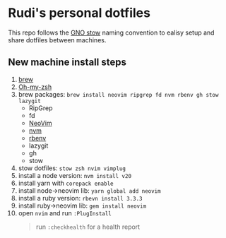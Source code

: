 # Rudi's personal dotfiles

This repo follows the [GNO stow](https://www.gnu.org/software/stow/) naming convention to ealisy
setup and share dotfiles between machines.


## New machine install steps
1. [brew](https://brew.sh)
1. [Oh-my-zsh](https://ohmyz.sh/#install)
1. brew packages: `brew install neovim ripgrep fd nvm rbenv gh stow lazygit`
    - RipGrep
    - fd
    - [NeoVim](https://neovim.io)
    - [nvm](https://github.com/nvm-sh/nvm)
    - [rbenv](https://github.com/rbenv/rbenv)
    - lazygit
    - gh
    - stow
1. stow dotfiles: `stow zsh nvim vimplug`
1. install a node version: `nvm install v20`
1. install yarn with `corepack enable`
1. install node->neovim lib: `yarn global add neovim`
1. install a ruby version: `rbevn install 3.3.3`
1. install ruby->neovim lib: `gem install neovim`
1. open `nvim` and run `:PlugInstall`
    > run `:checkhealth` for a health report
